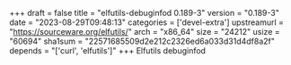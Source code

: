+++
draft = false
title = "elfutils-debuginfod 0.189-3"
version = "0.189-3"
date = "2023-08-29T09:48:13"
categories = ['devel-extra']
upstreamurl = "https://sourceware.org/elfutils/"
arch = "x86_64"
size = "24212"
usize = "60694"
sha1sum = "22571685509d2e212c2326ed6a033d31d4df8a2f"
depends = "['curl', 'elfutils']"
+++
Elfutils debuginfod